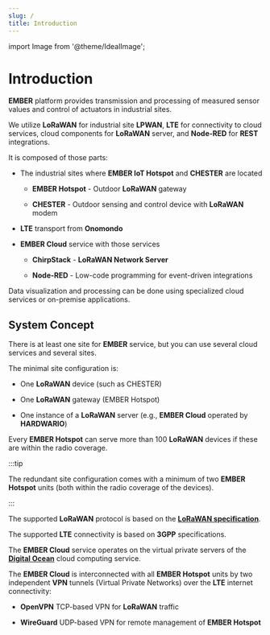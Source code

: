 ```yaml
---
slug: /
title: Introduction
---
```

import Image from '@theme/IdealImage';

# Introduction

**EMBER** platform provides transmission and processing of measured sensor values and control of actuators in industrial sites.

We utilize **LoRaWAN** for industrial site **LPWAN**, **LTE** for connectivity to cloud services, cloud components for **LoRaWAN** server, and **Node-RED** for **REST** integrations.

It is composed of those parts:

* The industrial sites where **EMBER IoT Hotspot** and **CHESTER** are located

  * **EMBER Hotspot** - Outdoor **LoRaWAN** gateway

  * **CHESTER** - Outdoor sensing and control device with **LoRaWAN** modem

* **LTE** transport from **Onomondo**

* **EMBER Cloud** service with those services

  * **ChirpStack** - **LoRaWAN Network Server**

  * **Node-RED** - Low-code programming for event-driven integrations

Data visualization and processing can be done using specialized cloud services or on-premise applications.

## System Concept

There is at least one site for **EMBER** service, but you can use several cloud services and several sites.

The minimal site configuration is:

* One **LoRaWAN** device (such as CHESTER)

* One **LoRaWAN** gateway (EMBER Hotspot)

* One instance of a **LoRaWAN** server (e.g., **EMBER Cloud** operated by **HARDWARIO**)

Every **EMBER Hotspot** can serve more than 100 **LoRaWAN** devices if these are within the radio coverage.

:::tip

The redundant site configuration comes with a minimum of two **EMBER Hotspot** units (both within the radio coverage of the devices).

:::

The supported **LoRaWAN** protocol is based on the [**LoRaWAN specification**](https://lora-alliance.org/about-lorawan/).

The supported **LTE** connectivity is based on **3GPP** specifications.

The **EMBER Cloud** service operates on the virtual private servers of the [**Digital Ocean**](https://www.digitalocean.com/products/droplets) cloud computing service.

The **EMBER Cloud** is interconnected with all **EMBER Hotspot** units by two independent **VPN** tunnels (Virtual Private Networks) over the **LTE** internet connectivity:

* **OpenVPN** TCP-based VPN for **LoRaWAN** traffic

* **WireGuard** UDP-based VPN for remote management of **EMBER Hotspot**
